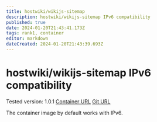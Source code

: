 ```yaml
---
title: hostwiki/wikijs-sitemap
description: hostwiki/wikijs-sitemap IPv6 compatibility
published: true
date: 2024-01-20T21:43:41.173Z
tags: rank1, container
editor: markdown
dateCreated: 2024-01-20T21:43:39.693Z
---
```


# hostwiki/wikijs-sitemap IPv6 compatibility

Tested version: 1.0.1
[Container URL](https://hub.docker.com/r/hostwiki/wikijs-sitemap)
[Git URL](https://github.com/Hostwiki/wikijs-sitemap)

The container image by default works with IPv6.